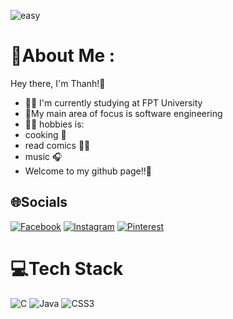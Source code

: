 ![easy](https://www.google.com/url?sa=i&url=https%3A%2F%2Fwww.sean-lloyd.com%2Fpost%2Fmaster-dino-game-chrome-cheat%2F&psig=AOvVaw3av0vozt3iyNpLMbX2aO42&ust=1683777286222000&source=images&cd=vfe&ved=0CBEQjRxqFwoTCMCOh6rt6f4CFQAAAAAdAAAAABAY)
# 💫About Me :
Hey there, I'm Thanh!🐸
- 👨‍🎓 I'm currently studying at FPT University
- 🔭My main area of focus is software engineering
- 🤸‍♂ hobbies is:
- cooking 🍳
- read comics 🦸‍♂
- music 🎧
- Welcome to my github page!!👋

## 🌐Socials
[![Facebook](https://img.shields.io/badge/Facebook-%231877F2.svg?logo=Facebook&logoColor=white)](https://facebook.com/https://www.facebook.com/t.52.0hz/) [![Instagram](https://img.shields.io/badge/Instagram-%23E4405F.svg?logo=Instagram&logoColor=white)](https://instagram.com/https://www.instagram.com/t.52.0hz/) [![Pinterest](https://img.shields.io/badge/Pinterest-%23E60023.svg?logo=Pinterest&logoColor=white)](https://pinterest.com/https://www.pinterest.com.au/thahh2210/) 

# 💻Tech Stack
![C](https://img.shields.io/badge/c-%2300599C.svg?style=for-the-badge&logo=c&logoColor=white) ![Java](https://img.shields.io/badge/java-%23ED8B00.svg?style=for-the-badge&logo=java&logoColor=white) ![CSS3](https://img.shields.io/badge/css3-%231572B6.svg?style=for-the-badge&logo=css3&logoColor=white)


